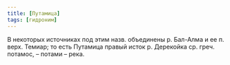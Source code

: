 ```yaml
---
title: [Путамица]
tags: [гидроним]
---
```


В некоторых источниках под этим назв. объединены р. Бал-Алма и ее п. верх.
Темиар; то есть Путамица правый исток р. Дерекойка ср. греч. потамос, – потами –
река.
